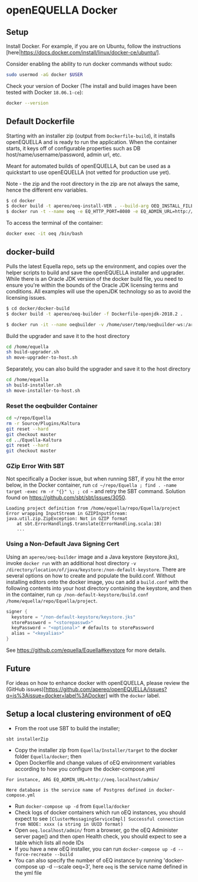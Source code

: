 # openEQUELLA Docker

## Setup

Install Docker. For example, if you are on Ubuntu, follow the instructions [here|https://docs.docker.com/install/linux/docker-ce/ubuntu/].

Consider enabling the ability to run docker commands without sudo:

```sh
sudo usermod -aG docker $USER
```

Check your version of Docker (The install and build images have been tested with Docker `18.06.1-ce`):

```sh
docker --version
```

## Default Dockerfile

Starting with an installer zip (output from `Dockerfile-build`), it installs openEQUELLA and is ready to run the application. When the container starts, it keys off of configurable properties such as DB host/name/username/password, admin url, etc.

Meant for automated builds of openEQUELLA, but can be used as a quickstart to use openEQUELLA (not vetted for production use yet).

Note - the zip and the root directory in the zip are not always the same, hence the different env variables.

```sh
$ cd docker
$ docker build -t apereo/oeq-install-VER . --build-arg OEQ_INSTALL_FILE=equella-installer-VER.zip --build-arg OEQ_INSTALL_ZIP_ROOT_DIR=equella-installer-VER
$ docker run -t --name oeq -e EQ_HTTP_PORT=8080 -e EQ_ADMIN_URL=http://172.17.0.2:8080/admin/ -e EQ_HIBERNATE_CONNECTION_URL=jdbc:postgresql://your-db-host-here:5432/eqdocker -e EQ_HIBERNATE_CONNECTION_USERNAME=equellauser -e EQ_HIBERNATE_CONNECTION_PASSWORD="your-db-pw-here" oeq-install-VER
```

To access the terminal of the container:

```sh
docker exec -it oeq /bin/bash
```

## docker-build

Pulls the latest Equella repo, sets up the environment, and copies over the helper scripts to build and save the openEQUELLA installer and upgrader. While there is an Oracle JDK version of the docker build file, you need to ensure you're within the bounds of the Oracle JDK licensing terms and conditions. All examples will use the openJDK technology so as to avoid the licensing issues.

```sh
$ cd docker/docker-build
$ docker build -t apereo/oeq-builder -f Dockerfile-openjdk-2018.2 .

$ docker run -it --name oeqbuilder -v /home/user/temp/oeqbuilder-ws:/artifacts apereo/oeq-builder
```

Build the upgrader and save it to the host directory

```sh
cd /home/equella
sh build-upgrader.sh
sh move-upgrader-to-host.sh
```

Separately, you can also build the upgrader and save it to the host directory

```sh
cd /home/equella
sh build-installer.sh
sh move-installer-to-host.sh
```

### Reset the oeqbuilder Container

```sh
cd ~/repo/Equella
rm -r Source/Plugins/Kaltura
git reset --hard
git checkout master
cd ../Equella-Kaltura
git reset --hard
git checkout master
```

### GZip Error With SBT

Not specifically a Docker issue, but when running SBT, if you hit the error below, in the Docker container, run `cd ~/repo/Equella ; find . -name target -exec rm -r "{}" \; ; cd ~` and retry the SBT command. Solution found on https://github.com/sbt/sbt/issues/3050.

```
Loading project definition from /home/equella/repo/Equella/project
Error wrapping InputStream in GZIPInputStream: java.util.zip.ZipException: Not in GZIP format
    at sbt.ErrorHandling$.translate(ErrorHandling.scala:10)
    ...
```

### Using a Non-Default Java Signing Cert

Using an `apereo/oeq-builder` image and a Java keystore (keystore.jks), invoke `docker run` with an additional host directory `-v /directory/location/of/java/keystore:/non-default-keystore`. There are several options on how to create and populate the build.conf. Without installing editors onto the docker image, you can add a `build.conf` with the following contents into your host directory containing the keystore, and then in the container, run `cp /non-default-keystore/build.conf /home/equella/repo/Equella/project`.

```sbt
signer {
  keystore = "/non-default-keystore/keystore.jks"
  storePassword = "<storepasswd>"
  keyPassword = "<optional>" # defaults to storePassword
  alias = "<keyalias>"
}
```

See https://github.com/equella/Equella#keystore for more details.

## Future

For ideas on how to enhance docker with openEQUELLA, please review the (GitHub issues)[https://github.com/apereo/openEQUELLA/issues?q=is%3Aissue+docker+label%3ADocker] with the `docker` label.

## Setup a local clustering environment of oEQ

- From the root use SBT to build the installer;

```
sbt installerZip
```

- Copy the installer zip from `Equella/Installer/target` to the docker folder `Equella/docker`; then
- Open Dockerfile and change values of oEQ environment variables according to how you configure the docker-compose.yml

```
For instance, ARG EQ_ADMIN_URL=http://oeq.localhost/admin/

Here database is the service name of Postgres defined in docker-compose.yml
```

- Run `docker-compose up -d` from `Equella/docker`
- Check logs of docker containers which run oEQ instances, you should expect to see `[ClusterMessagingServiceImpl] Successful connection from NODE: xxxx (a string in UUID format)`
- Open `oeq.localhost/admin/` from a browser, go the oEQ Administer server page() and then open Health check, you should expect to see a table which lists all node IDs
- If you have a new oEQ installer, you can run `docker-compose up -d --force-recreate --build`
- You can also specify the number of oEQ instance by running 'docker-compose up -d --scale oeq=3', here `oeq` is the service name defined in the yml file
